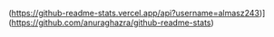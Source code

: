 (https://github-readme-stats.vercel.app/api?username=almasz243)](https://github.com/anuraghazra/github-readme-stats)
